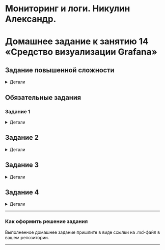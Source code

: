 # Мониторинг и логи. Никулин Александр. 
# Домашнее задание к занятию 14 «Средство визуализации Grafana»

## Задание повышенной сложности

<details>
	<summary>Детали</summary>

  **При решении задания 1** не используйте директорию [help](./help) для сборки проекта. Самостоятельно разверните grafana, где в роли источника данных будет выступать prometheus, а сборщиком данных будет node-exporter:

  - grafana;
  - prometheus-server;
  - prometheus node-exporter.

  За дополнительными материалами можете обратиться в официальную документацию grafana и prometheus.

  В решении к домашнему заданию также приведите все конфигурации, скрипты, манифесты, которые вы 
  использовали в процессе решения задания.

  **При решении задания 3** вы должны самостоятельно завести удобный для вас канал нотификации, например, Telegram или email, и отправить туда тестовые события.

  В решении приведите скриншоты тестовых событий из каналов нотификаций.
</details>

## Обязательные задания

### Задание 1

<details>
	<summary>Детали</summary>

  1. Используя директорию [help](./help) внутри этого домашнего задания, запустите связку prometheus-grafana.
  1. Зайдите в веб-интерфейс grafana, используя авторизационные данные, указанные в манифесте docker-compose.
  1. Подключите поднятый вами prometheus, как источник данных.
  1. Решение домашнего задания — скриншот веб-интерфейса grafana со списком подключенных Datasource.

  > ![alt text](imgs/image99.png)/
  > ![alt text](imgs/image100.png)

</details>

## Задание 2

<details>
	<summary>Детали</summary>

  Изучите самостоятельно ресурсы:

  1. [PromQL tutorial for beginners and humans](https://valyala.medium.com/promql-tutorial-for-beginners-9ab455142085).
  1. [Understanding Machine CPU usage](https://www.robustperception.io/understanding-machine-cpu-usage).
  1. [Introduction to PromQL, the Prometheus query language](https://grafana.com/blog/2020/02/04/introduction-to-promql-the-prometheus-query-language/).

  Создайте Dashboard и в ней создайте Panels:

  - утилизация CPU для nodeexporter (в процентах, 100-idle);
  - CPULA 1/5/15;
  - количество свободной оперативной памяти;
  - количество места на файловой системе.

  Для решения этого задания приведите promql-запросы для выдачи этих метрик, а также скриншот получившейся Dashboard.
</details>

## Задание 3

<details>
	<summary>Детали</summary>

  1. Создайте для каждой Dashboard подходящее правило alert — можно обратиться к первой лекции в блоке «Мониторинг».
  1. В качестве решения задания приведите скриншот вашей итоговой Dashboard.
</details>

## Задание 4

<details>
	<summary>Детали</summary>

  1. Сохраните ваш Dashboard.Для этого перейдите в настройки Dashboard, выберите в боковом меню «JSON MODEL». Далее скопируйте отображаемое json-содержимое в отдельный файл и сохраните его.
  1. В качестве решения задания приведите листинг этого файла.
</details>

---

### Как оформить решение задания

Выполненное домашнее задание пришлите в виде ссылки на .md-файл в вашем репозитории.

---
